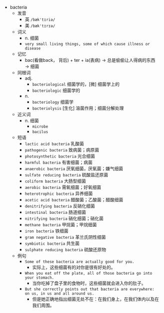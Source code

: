 - bacteria
  - 发音
    - 英 `/bæk'tɪriə/`
    - 美 `/bæk'tɪrɪə/`
  - 词义
    - n. 细菌
    - `very small living things, some of which cause illness or disease`
  - 记忆
    - bac(看做back， 背后) + ter + ia(表病) → 总是偷偷让人得病的东西 → 细菌
  - 同根词
    - adj.
      - `bacteriological` 细菌学的，[微] 细菌学上的
      - `bacteriologic` 细菌学的
    - n.
      - `bacteriology` 细菌学
      - `bacteriolysis` [生化] 溶菌作用；细菌分解处理
  - 近义词
    - n. 细菌
      - `microbe`
      - `bacilus`
  - 短语
    - `lactic acid bacteria` 乳酸菌 
    - `pathogenic bacteria` 致病菌；病原菌 
    - `photosynthetic bacteria` 光合细菌 
    - `harmful bacteria` 有害细菌；病菌 
    - `anaerobic bacteria` 厌氧细菌，厌氧菌；嫌气细菌 
    - `sulfate reducing bacteria` 硫酸盐还原菌 
    - `coliform bacteria` 大肠型细菌 
    - `aerobic bacteria` 需氧细菌；好氧细菌 
    - `heterotrophic bacteria` 异养细菌 
    - `acetic acid bacteria` 醋酸菌；乙酸菌；醋酸细菌 
    - `denitrifying bacteria` 反硝化细菌 
    - `intestinal bacteria` 肠道细菌 
    - `nitrifying bacteria` 硝化细菌；硝化菌 
    - `methane bacteria` 甲烷菌；甲烷细菌 
    - `iron bacteria` 铁细菌 
    - `gram negative bacteria` 革兰氏阴性细菌 
    - `symbiotic bacteria` 共生菌 
    - `sulphate reducing bacteria` 硫酸还原物 
  - 例句
    - `Some of these bacteria are actually good for you.`
      - 实际上，这些细菌有的对你是很有好处的。
    - `When you eat off the plate, all of those bacteria go into your stomach.`
      - 当你吃掉了盘子里的食物时，这些细菌就会进入你的肚子。
    - `But she correctly points out that bacteria are everywhere: on us, in us and all around us.`
      - 但是她正确地指出细菌无处不在：在我们身上，在我们体内以及在我们周围。

